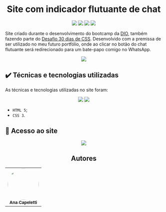 <h1 align="center"> Site com indicador flutuante de chat </h1>

<p align="center">
  <img src="https://img.shields.io/static/v1?label=VISUALSTUDIOCODE&message=IDE&color=blue&style=for-the-badge&logo=VISUALSTUDIOCODE"/>
  <img src="https://img.shields.io/static/v1?label=CODESANDBOX&message=IDE&color=blue&style=for-the-badge&logo=CODESANDBOX"/>
  <img src="http://img.shields.io/static/v1?label=License&message=MIT&color=green&style=for-the-badge"/>
  <img src="http://img.shields.io/static/v1?label=STATUS&message=CONCLUIDO&color=GREEN&style=for-the-badge"/>
</p>

Site criado durante o desenvolvimento do bootcamp da [DIO](https://web.dio.me/track/8c4aa38f-7bc5-46ff-b302-baf78430852e), também fazendo parte do [Desafio 30 dias de CSS](https://github.com/SpruceGabriela/30diasDeCSS). Desenvolvido com a premissa de ser utilizado no meu futuro portfólio, onde ao clicar no botão do chat flutuante será redirecionado para um bate-papo comigo no WhatsApp.

<div align="center">
  <img src="https://raw.githubusercontent.com/SpruceGabriela/30diasDeCSS/master/projects/dia_14/chatbot.gif">
</div>

## ✔️ Técnicas e tecnologias utilizadas

As técnicas e tecnologias utilizadas no site foram:

<p align="center">
  <img src="https://img.shields.io/badge/HTML5-E34F26?style=for-the-badge&logo=html5&logoColor=white"/>
  <img src="https://img.shields.io/badge/CSS3-1572B6?style=for-the-badge&logo=css3&logoColor=white"/>
</p>

- `HTML 5`;
- `CSS 3`.

## 📁 Acesso ao site

<div align="center">
  <a href="https://n5w2d5.csb.app/">
    <img  align="center" height src="https://img.shields.io/badge/Codesandbox-000000?style=for-the-badge&logo=CodeSandbox&logoColor=white">
  </a>
</div>

<h2 align="center">Autores</h2>

<table align="center">
  <tr>
    <td align="center">
      <a href="https://github.com/ANACAPELETTI">
        <img style="border-radius: 50%;" src="https://avatars.githubusercontent.com/u/75649546?v=4" width="100px;" alt=""/><br/><sub><b>Ana Capeletti</b></sub>
      </a> <br/>
      <a href="https://github.com/ANACAPELETTI" title="Ana Capeletti"></a>
    </td>
</table>
